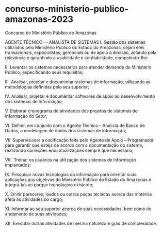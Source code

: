 # concurso-ministerio-publico-amazonas-2023
Concurso do Ministério Público do Amazonas

AGENTE TÉCNICO — ANALISTA DE SISTEMAS
I. Gestão dos sistemas utilizados pelo Ministério Público do Estado do Amazonas, sejam eles transacionais, especialistas, gerenciais ou de
apoio à decisão, zelando pela relevância e garantindo a usabilidade e confiabilidade, competindo-lhe: 

II. Levantar os sistemas necessários
para atender demanda do Ministério Publico, especificando seus requisitos; 

III. Analisar, projetar e documentar sistemas de informação,
utilizando as metodologias definidas pelo seu superior; 

IV. Analisar, projetar e documentar softwares de apoio ao desenvolvimento dos
sistemas de informação; 

V. Elaborar cronograma de atividades dos projetos de sistemas de informação do Setor; 

VI. Definir, em conjunto
com o Agente Técnico – Analista de Banco de Dados, a modelagem de dados dos sistemas de informação; 

VII. Supervisionar a codificação
feita pelo Agente de Apoio – Programador para garantir que esteja de acordo com a documentação do sistema, realizando correções e/ou
atualizações sempre que necessário;

VIII. Treinar os usuários na utilização dos sistemas de informação implantados; 

IX. Pesquisar novas
tecnologias da informação para orientar suas aplicações aos objetivos do Ministério Público do Estado do Amazonas e integrá-las ao parque
tecnológico existente; 

X. Emitir pareceres, laudos ou outras peças técnicas acerca das matérias afeta às atividades do cargo; 

XI. Informar
ao seu superior acerca de suas necessidades, bem como do andamento de suas atividades; 

XII. Executar outras atividades de mesma
natureza e grau de complexidade.
